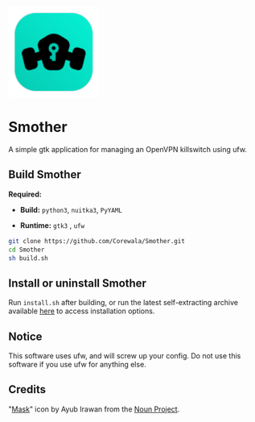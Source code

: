 <img width="180" src="https://raw.githubusercontent.com/Corewala/Smother/c4b2f5b87048a58b6f9fa70552a331d8a71ce6f4/smother.svg" />

# Smother
A simple gtk application for managing an OpenVPN killswitch using ufw.

## Build Smother
**Required:**
 - **Build:** `python3`, `nuitka3`, `PyYAML`
 
 - **Runtime:** `gtk3` , `ufw`

```sh
git clone https://github.com/Corewala/Smother.git
cd Smother
sh build.sh
```

## Install or uninstall Smother
Run `install.sh` after building, or run the latest self-extracting archive available [here](https://github.com/Corewala/Smother/releases/latest) to access installation options.

## Notice
This software uses ufw, and will screw up your config. Do not use this software if you use ufw for anything else.

## Credits
"[Mask](https://thenounproject.com/ayub12/collection/jumpicon-pest-control-glyph/?i=2278085)" icon by Ayub Irawan from the [Noun Project](https://thenounproject.com/).
